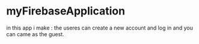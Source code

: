 # myFirebaseApplication
in this app i make : the useres can create a new account and log in and you can came as the guest.
